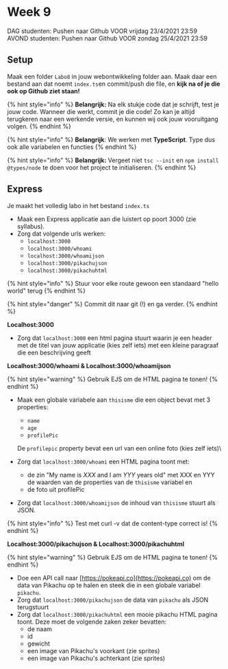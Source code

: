 # Week 9

DAG studenten: Pushen naar Github VOOR vrijdag 23/4/2021 23:59\
AVOND studenten: Pushen naar Github VOOR zondag 25/4/2021 23:59

## Setup

Maak een folder `Labo8` in jouw webontwikkeling folder aan. Maak daar een bestand aan dat noemt `index.ts`en commit/push die file, en **kijk na of je die ook op Github ziet staan!**

{% hint style="info" %}
**Belangrijk:** Na elk stukje code dat je schrijft, test je jouw code. Wanneer die werkt, commit je die code! Zo kan je altijd terugkeren naar een werkende versie, en kunnen wij ook jouw vooruitgang volgen.
{% endhint %}

{% hint style="info" %}
**Belangrijk**: We werken met **TypeScript**. Type dus ook alle variabelen en functies
{% endhint %}

{% hint style="info" %}
**Belangrijk:** Vergeet niet `tsc --init` en `npm install @types/node` te doen voor het project te initialiseren.
{% endhint %}

## Express

Je maakt het volledig labo in het bestand `index.ts`

* Maak een Express applicatie aan die luistert op poort 3000 (zie syllabus).
* Zorg dat volgende urls werken:
  * `localhost:3000`
  * `localhost:3000/whoami`
  * `localhost:3000/whoamijson`
  * `localhost:3000/pikachujson`
  * `localhost:3000/pikachuhtml`

{% hint style="info" %}
Stuur voor elke route gewoon een standaard "hello world" terug
{% endhint %}

{% hint style="danger" %}
Commit dit naar git (!) en ga verder.
{% endhint %}

**Localhost:3000**

* Zorg dat `localhost:3000` een html pagina stuurt waarin je een header met de titel van jouw applicatie (kies zelf iets) met een kleine paragraaf die een beschrijving geeft

**Localhost:3000/whoami & Localhost:3000/whoamijson**

{% hint style="warning" %}
Gebruik EJS om de HTML pagina te tonen!
{% endhint %}

*   Maak een globale variabele aan `thisisme` die een object bevat met 3 properties:

    * `name`
    * `age`
    * `profilePic`

    De `profilepic` property bevat een url van een online foto (kies zelf iets)\

* Zorg dat `localhost:3000/whoami` een HTML pagina toont met:
  * de zin "My name is _XXX_ and I am _YYY_ years old" met XXX en YYY de waarden van de properties van de `thisisme` variabel en
  * de foto uit profilePic
* Zorg dat `localhost:3000/whoamijson` de inhoud van `thisisme` stuurt als JSON.

{% hint style="info" %}
Test met curl -v dat de content-type correct is!
{% endhint %}

**Localhost:3000/pikachujson & Localhost:3000/pikachuhtml**

{% hint style="warning" %}
Gebruik EJS om de HTML pagina te tonen!
{% endhint %}

* Doe een API call naar [https://pokeapi.co](https://pokeapi.co)  om de data van Pikachu op te halen en steek die in een globale variabel `pikachu`.
* Zorg dat `localhost:3000/pikachujson` de data van `pikachu` als JSON terugstuurt
* Zorg dat `localhost:3000/pikachuhtml` een mooie pikachu HTML pagina toont. Deze moet de volgende zaken zeker bevatten:
  * de naam
  * id
  * gewicht
  * een image van Pikachu's voorkant (zie sprites)
  * een image van Pikachu's achterkant (zie sprites)



&#x20;
